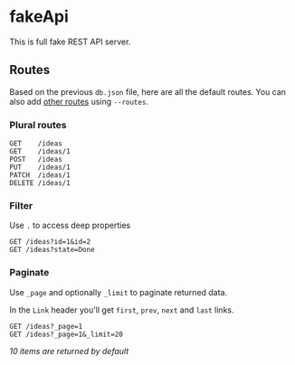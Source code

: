 # fakeApi
This is full fake REST API server.

## Routes

Based on the previous `db.json` file, here are all the default routes. You can also add [other routes](#add-custom-routes) using `--routes`.

### Plural routes

```
GET    /ideas
GET    /ideas/1
POST   /ideas
PUT    /ideas/1
PATCH  /ideas/1
DELETE /ideas/1
```

### Filter

Use `.` to access deep properties

```
GET /ideas?id=1&id=2
GET /ideas?state=Done
```

### Paginate

Use `_page` and optionally `_limit` to paginate returned data.

In the `Link` header you'll get `first`, `prev`, `next` and `last` links.


```
GET /ideas?_page=1
GET /ideas?_page=1&_limit=20
```

_10 items are returned by default_

